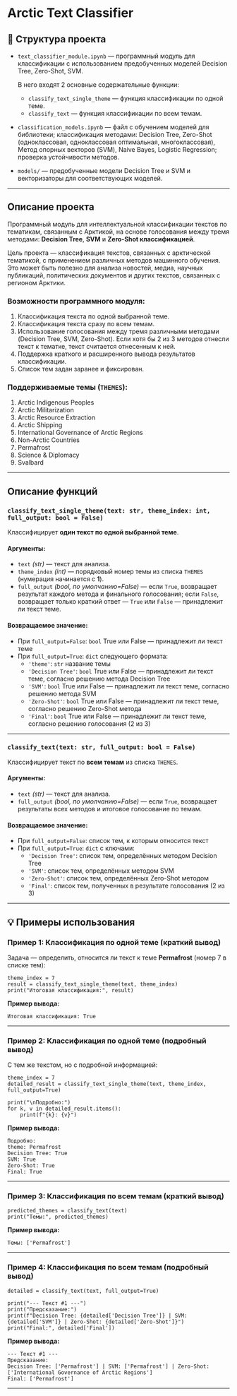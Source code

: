 # Arctic Text Classifier

## 📁 Структура проекта

- `text_classifier_module.ipynb` — программный модуль для классификации с использованием предобученных моделей Decision Tree, Zero-Shot, SVM.

  	В него входят 2 основные содержательные функции:
	- `classify_text_single_theme` — функция классификации по одной теме.
	- `classify_text` — функция классификации по всем темам.
- `classification_models.ipynb` — файл с обучением моделей для библиотеки; классификация методами: Decision Tree, Zero-Shot (одноклассовая, одноклассовая оптимальная, многоклассовая), Метод опорных векторов (SVM), Naive Bayes, Logistic Regression; проверка устойчивости методов.
- `models/` — предобученные модели Decision Tree и SVM и векторизаторы для соответствующих моделей.

---

## Описание проекта

Программный модуль для интеллектуальной классификации текстов по тематикам, связанным с Арктикой, на основе голосования между тремя методами: **Decision Tree**, **SVM** и **Zero-Shot классификацией**.

Цель проекта — классификация текстов, связанных с арктической тематикой, с применением различных методов машинного обучения. Это может быть полезно для анализа новостей, медиа, научных публикаций, политических документов и других текстов, связанных с регионом Арктики.

### Возможности программного модуля:

1. Классификация текста по одной выбранной теме.
2. Классификация текста сразу по всем темам.
3. Использование голосования между тремя различными методами (Decision Tree, SVM, Zero-Shot). Если хотя бы 2 из 3 методов отнесли текст к тематке, текст считается отнесенным к ней.
4. Поддержка краткого и расширенного вывода результатов классификации.
5. Список тем задан заранее и фиксирован.

### Поддерживаемые темы (`THEMES`):

1. Arctic Indigenous Peoples  
2. Arctic Militarization  
3. Arctic Resource Extraction  
4. Arctic Shipping  
5. International Governance of Arctic Regions  
6. Non-Arctic Countries  
7. Permafrost  
8. Science & Diplomacy  
9. Svalbard  

---

## Описание функций

### `classify_text_single_theme(text: str, theme_index: int, full_output: bool = False)`

Классифицирует **один текст по одной выбранной теме**.

#### Аргументы:
- `text` *(str)* — текст для анализа.
- `theme_index` *(int)* — порядковый номер темы из списка `THEMES` (нумерация начинается с **1**).
- `full_output` *(bool, по умолчанию=False)* — если `True`, возвращает результат каждого метода и финального голосования; если `False`, возвращает только краткий ответ — `True` или `False` — принадлежит ли текст теме.

#### Возвращаемое значение:
- При `full_output=False`: `bool` True или False — принадлежит ли текст теме 
- При `full_output=True`: `dict` следующего формата:
  - `'theme'`: `str` название темы
  - `'Decision Tree'`: `bool` True или False — принадлежит ли текст теме, согласно решению метода Decision Tree
  - `'SVM'`: `bool` True или False — принадлежит ли текст теме, согласно решению метода  SVM
  - `'Zero-Shot'`: `bool` True или False — принадлежит ли текст теме, согласно решению Zero-Shot метода
  - `'Final'`: `bool` True или False — принадлежит ли текст теме, согласно решению голосования (2 из 3)

---

### `classify_text(text: str, full_output: bool = False)`

Классифицирует текст по **всем темам** из списка `THEMES`.

#### Аргументы:
- `text` *(str)* — текст для анализа.
- `full_output` *(bool, по умолчанию=False)* — если `True`, возвращает результаты всех методов и итоговое голосование по темам.

#### Возвращаемое значение:
- При `full_output=False`: список тем, к которым относится текст
- При `full_output=True`: `dict` с ключами:
  - `'Decision Tree'`: список тем, определённых методом Decision Tree
  - `'SVM'`: список тем, определённых методом SVM
  - `'Zero-Shot'`: список тем, определённых Zero-Shot методом
  - `'Final'`: список тем, полученных в результате голосования (2 из 3)

---

## 💡 Примеры использования

### Пример 1: Классификация по одной теме (краткий вывод)

Задача — определить, относится ли текст к теме **Permafrost** (номер 7 в списке тем):

```
theme_index = 7
result = classify_text_single_theme(text, theme_index)
print("Итоговая классификация:", result)
```

**Пример вывода:**
```
Итоговая классификация: True
```
---

### Пример 2: Классификация по одной теме (подробный вывод)

С тем же текстом, но с подробной информацией:

```
theme_index = 7
detailed_result = classify_text_single_theme(text, theme_index, full_output=True)

print("\nПодробно:")
for k, v in detailed_result.items():
    print(f"{k}: {v}")
```

**Пример вывода:**
```
Подробно:
theme: Permafrost
Decision Tree: True
SVM: True
Zero-Shot: True
Final: True
```
---

### Пример 3: Классификация по всем темам (краткий вывод)
```
predicted_themes = classify_text(text)
print("Темы:", predicted_themes)
```
**Пример вывода:**
```
Темы: ['Permafrost']
```
---

### Пример 4: Классификация по всем темам (подробный вывод)
```
detailed = classify_text(text, full_output=True)

print("--- Текст #1 ---")
print("Предсказание:")
print(f"Decision Tree: {detailed['Decision Tree']} | SVM: {detailed['SVM']} | Zero-Shot: {detailed['Zero-Shot']}")
print("Final:", detailed['Final'])
```
**Пример вывода:**
```
--- Текст #1 ---
Предсказание:
Decision Tree: ['Permafrost'] | SVM: ['Permafrost'] | Zero-Shot: ['International Governance of Arctic Regions']
Final: ['Permafrost']
```
---
